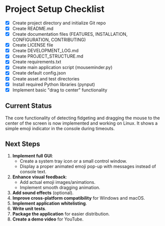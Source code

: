 # Project Setup Checklist

- [x] Create project directory and initialize Git repo
- [x] Create README.md
- [x] Create documentation files (FEATURES, INSTALLATION, CONFIGURATION, CONTRIBUTING)
- [x] Create LICENSE file
- [x] Create DEVELOPMENT_LOG.md
- [x] Create PROJECT_STRUCTURE.md
- [x] Create requirements.txt
- [x] Create main application script (mouseminder.py)
- [x] Create default config.json
- [x] Create asset and test directories
- [x] Install required Python libraries (pynput)
- [x] Implement basic "drag to center" functionality

## Current Status

The core functionality of detecting fidgeting and dragging the mouse to the center of the screen is now implemented and working on Linux. It shows a simple emoji indicator in the console during timeouts.

## Next Steps

1.  **Implement full GUI**:
    -   Create a system tray icon or a small control window.
    -   Display a proper animated emoji pop-up with messages instead of console text.
2.  **Enhance visual feedback**:
    -   Add actual emoji images/animations.
    -   Implement smooth dragging animation.
3.  **Add sound effects** (optional).
4.  **Improve cross-platform compatibility** for Windows and macOS.
5.  **Implement application whitelisting**.
6.  **Write unit tests**.
7.  **Package the application** for easier distribution.
8.  **Create a demo video** for YouTube.